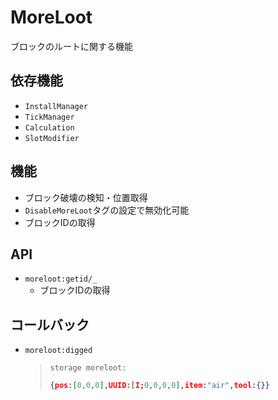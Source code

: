 # MoreLoot

ブロックのルートに関する機能

## 依存機能
- `InstallManager`
- `TickManager`
- `Calculation`
- `SlotModifier`

## 機能
- ブロック破壊の検知・位置取得
- `DisableMoreLoot`タグの設定で無効化可能
- ブロックIDの取得

## API
- `moreloot:getid/_`  
  - ブロックIDの取得

## コールバック
- `moreloot:digged`
  > `storage moreloot:`
  > ```json
  > {pos:[0,0,0],UUID:[I;0,0,0,0],item:"air",tool:{}}
  > ```